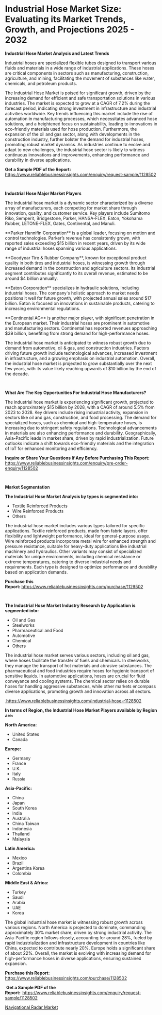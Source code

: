 <p><h1>Industrial Hose Market Size: Evaluating its Market Trends, Growth, and Projections 2025 - 2032</h1></p><p><strong>Industrial Hose Market Analysis and Latest Trends</strong></p>
<p><p>Industrial hoses are specialized flexible tubes designed to transport various fluids and materials in a wide range of industrial applications. These hoses are critical components in sectors such as manufacturing, construction, agriculture, and mining, facilitating the movement of substances like water, chemicals, and petroleum products.</p><p>The Industrial Hose Market is poised for significant growth, driven by the increasing demand for efficient and safe transportation solutions in various industries. The market is expected to grow at a CAGR of 7.2% during the forecast period, indicating strong investment in infrastructure and industrial activities worldwide. Key trends influencing this market include the rise of automation in manufacturing processes, which necessitates advanced hose solutions, and a heightened focus on sustainability, leading to innovations in eco-friendly materials used for hose production. Furthermore, the expansion of the oil and gas sector, along with developments in the construction industry, further bolster the demand for industrial hoses, promoting robust market dynamics. As industries continue to evolve and adapt to new challenges, the industrial hose sector is likely to witness continuous innovations and improvements, enhancing performance and durability in diverse applications.</p></p>
<p><strong>Get a Sample PDF of the Report:&nbsp;</strong> <a href="https://www.reliablebusinessinsights.com/enquiry/request-sample/1128502?utm_campaign=3273&utm_medium=2&utm_source=Github&utm_content=ia&utm_term=08042025&utm_id=industrial-hose">https://www.reliablebusinessinsights.com/enquiry/request-sample/1128502</a></p>
<p>&nbsp;</p>
<p><strong>Industrial Hose Major Market Players</strong></p>
<p><p>The industrial hose market is a dynamic sector characterized by a diverse array of manufacturers, each competing for market share through innovation, quality, and customer service. Key players include Sumitomo Riko, Semperit, Bridgestone, Parker, HANSA-FLEX, Eaton, Yokohama Rubber, LETONE-FLEX, Gates, Continental, and Manuli.</p><p>**Parker Hannifin Corporation** is a global leader, focusing on motion and control technologies. Parker’s revenue has consistently grown, with reported sales exceeding $15 billion in recent years, driven by its wide range of industrial hoses spanning various applications.</p><p>**Goodyear Tire & Rubber Company**, known for exceptional product quality in both tires and industrial hoses, is witnessing growth through increased demand in the construction and agriculture sectors. Its industrial segment contributes significantly to its overall revenue, estimated to be around $4 billion annually.</p><p>**Eaton Corporation** specializes in hydraulic solutions, including industrial hoses. The company's holistic approach to market needs positions it well for future growth, with projected annual sales around $17 billion. Eaton is focused on innovations in sustainable products, catering to increasing environmental regulations.</p><p>**Continental AG** is another major player, with significant penetration in the European market. Their industrial hoses are prominent in automotive and manufacturing sectors. Continental has reported revenues approaching $39 billion, benefiting from strong demand for high-performance hoses.</p><p>The industrial hose market is anticipated to witness robust growth due to demand from automotive, oil & gas, and construction industries. Factors driving future growth include technological advances, increased investment in infrastructure, and a growing emphasis on industrial automation. Overall, the industrial hose market is projected to grow substantially over the next few years, with its value likely reaching upwards of $10 billion by the end of the decade.</p></p>
<p>&nbsp;</p>
<p><strong>What Are The Key Opportunities For Industrial Hose Manufacturers?</strong></p>
<p><p>The industrial hose market is experiencing significant growth, projected to reach approximately $15 billion by 2028, with a CAGR of around 5.5% from 2023 to 2028. Key drivers include rising industrial activity, expansion in sectors like oil and gas, construction, and food processing. The demand for specialized hoses, such as chemical and high-temperature hoses, is increasing due to stringent safety regulations. Technological advancements in materials are also enhancing performance and durability. Geographically, Asia-Pacific leads in market share, driven by rapid industrialization. Future outlooks indicate a shift towards eco-friendly materials and the integration of IoT for enhanced monitoring and efficiency.</p></p>
<p><strong>Inquire or Share Your Questions If Any Before Purchasing This Report:</strong> <a href="https://www.reliablebusinessinsights.com/enquiry/pre-order-enquiry/1128502?utm_campaign=3273&utm_medium=2&utm_source=Github&utm_content=ia&utm_term=08042025&utm_id=industrial-hose">https://www.reliablebusinessinsights.com/enquiry/pre-order-enquiry/1128502</a></p>
<p>&nbsp;</p>
<p><strong>Market Segmentation</strong></p>
<p><strong>The Industrial Hose Market Analysis by types is segmented into:</strong></p>
<p><ul><li>Textile Reinforced Products</li><li>Wire Reinforced Products</li><li>Others</li></ul></p>
<p><p>The industrial hose market includes various types tailored for specific applications. Textile reinforced products, made from fabric layers, offer flexibility and lightweight performance, ideal for general-purpose usage. Wire reinforced products incorporate metal wire for enhanced strength and pressure resistance, suitable for heavy-duty applications like industrial machinery and hydraulics. Other variants may consist of specialized materials for unique environments, including chemical resistance or extreme temperatures, catering to diverse industrial needs and requirements. Each type is designed to optimize performance and durability based on application demands.</p></p>
<p><strong>Purchase this Report:&nbsp;</strong><a href="https://www.reliablebusinessinsights.com/purchase/1128502?utm_campaign=3273&utm_medium=2&utm_source=Github&utm_content=ia&utm_term=08042025&utm_id=industrial-hose">https://www.reliablebusinessinsights.com/purchase/1128502</a></p>
<p>&nbsp;</p>
<p><strong>The Industrial Hose Market Industry Research by Application is segmented into:</strong></p>
<p><ul><li>Oil and Gas</li><li>Steelworks</li><li>Pharmaceutical and Food</li><li>Automotive</li><li>Chemical</li><li>Others</li></ul></p>
<p><p>The industrial hose market serves various sectors, including oil and gas, where hoses facilitate the transfer of fuels and chemicals. In steelworks, they manage the transport of hot materials and abrasive substances. The pharmaceutical and food industries require hoses for hygienic transport of sensitive liquids. In automotive applications, hoses are crucial for fluid conveyance and cooling systems. The chemical sector relies on durable hoses for handling aggressive substances, while other markets encompass diverse applications, promoting growth and innovation across all sectors.</p></p>
<p><a href="https://www.reliablebusinessinsights.com/industrial-hose-r1128502?utm_campaign=3273&utm_medium=2&utm_source=Github&utm_content=ia&utm_term=08042025&utm_id=industrial-hose">&nbsp;https://www.reliablebusinessinsights.com/industrial-hose-r1128502</a></p>
<p><strong>In terms of Region, the Industrial Hose Market Players available by Region are:</strong></p>
<p>
    <p> <strong> North America: </strong>
        <ul>
            <li>United States</li>
            <li>Canada</li>
        </ul>
        </p> 
    <p> <strong> Europe: </strong>
        <ul>
            <li>Germany</li>
            <li>France</li>
            <li>U.K.</li>
            <li>Italy</li>
            <li>Russia</li>
        </ul>
        </p> 
    <p> <strong> Asia-Pacific: </strong>
        <ul>
            <li>China</li>
            <li>Japan</li>
            <li>South Korea</li>
            <li>India</li>
            <li>Australia</li>
            <li>China Taiwan</li>
            <li>Indonesia</li>
            <li>Thailand</li>
            <li>Malaysia</li>
        </ul>
        </p> 
    <p> <strong> Latin America: </strong>
        <ul>
            <li>Mexico</li>
            <li>Brazil</li>
            <li>Argentina Korea</li>
            <li>Colombia</li>
        </ul>
        </p> 
    <p> <strong> Middle East & Africa: </strong>
        <ul>
            <li>Turkey</li>
            <li>Saudi</li>
            <li>Arabia</li>
            <li>UAE</li>
            <li>Korea</li>
        </ul>
    </p>
    </p>
<p><p>The global industrial hose market is witnessing robust growth across various regions. North America is projected to dominate, commanding approximately 30% market share, driven by strong industrial activity. The Asia-Pacific region follows closely, accounting for around 28%, fueled by rapid industrialization and infrastructure development in countries like China, expected to contribute nearly 20%. Europe holds a significant share of about 22%. Overall, the market is evolving with increasing demand for high-performance hoses in diverse applications, ensuring sustained expansion.</p></p>
<p><strong>Purchase this Report: </strong><a href="https://www.reliablebusinessinsights.com/purchase/1128502?utm_campaign=3273&utm_medium=2&utm_source=Github&utm_content=ia&utm_term=08042025&utm_id=industrial-hose">https://www.reliablebusinessinsights.com/purchase/1128502</a></p>
<p>&nbsp;<strong>Get a Sample PDF of the Report:&nbsp;&nbsp;</strong><a href="https://www.reliablebusinessinsights.com/enquiry/request-sample/1128502?utm_campaign=3273&utm_medium=2&utm_source=Github&utm_content=ia&utm_term=08042025&utm_id=industrial-hose">https://www.reliablebusinessinsights.com/enquiry/request-sample/1128502</a></p>
<p><strong></strong></p>
<p><p><a href="https://github.com/fraryatena85/Market-Research-Report-List-1/blob/main/navigational-radar-market.md?utm_campaign=3273&utm_medium=2&utm_source=Github&utm_content=ia&utm_term=08042025&utm_id=industrial-hose">Navigational Radar Market</a></p></p>